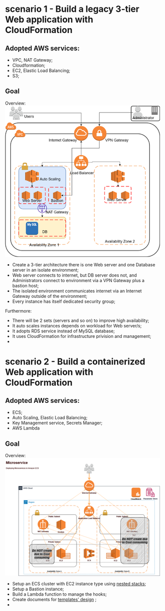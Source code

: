 # scenario 1 - Build a legacy 3-tier Web application with CloudFormation
## Adopted AWS services:
- VPC, NAT Gateway;
- Cloudformation;
- EC2, Elastic Load Balancing;
- S3;

## Goal
Overview:
<img src="/architecture/final.drawio.png" alt="Final Picture" />

- Create a 3-tier architecture there is one Web server and one Database server in an isolate environment;
- Web server connects to internet, but DB server does not, and Administrators connect to environment via a VPN Gateway plus a bastion host;
- The isolated environment communicates internet via an Internet Gateway outside of the environment;
- Every instance has itself dedicated security group;

Furthermore:
- There will be 2 sets (servers and so on) to improve high availability;
- It auto scales instances depends on workload for Web server/s;
- It adopts RDS service instead of MySQL database;
- It uses CloudFormation for infrastructure privision and management;
- 

# scenario 2 - Build a containerized Web application with CloudFormation
## Adopted AWS services:
- ECS;
- Auto Scaling, Elastic Load Balancing;
- Key Management service, Secrets Manager;
- AWS Lambda

## Goal
Overview:
<img src="/architecture/microservice-ecs.png" alt="Final Picture" />

- Setup an ECS cluster with EC2 instance type using [nested stacks](cf-codes/design/webservice-ecs-stacks.png);
- Setup a Bastion instance;
- Build a Lambda function to manage the hooks;
- Create documents for [templates' design](./cf-codes/design/webservice-ecs-templates.png) ;
- 
